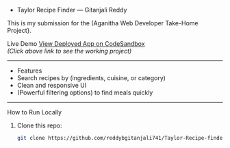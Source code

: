 - Taylor Recipe Finder — Gitanjali Reddy

This is my submission for the (Aganitha Web Developer Take-Home Project}.

  Live Demo
 [View Deployed App on CodeSandbox](https://codesandbox.io/p/github/reddybgitanjali741/Taylor-Recipe-finder3/main?import=true)  
*(Click above link to see the working project)*

---

- Features
- Search recipes by (ingredients, cuisine, or category)  
- Clean and responsive UI 
- (Powerful filtering options) to find meals quickly  

---

 How to Run Locally
1. Clone this repo:
   ```bash
   git clone https://github.com/reddybgitanjali741/Taylor-Recipe-finder3.git
